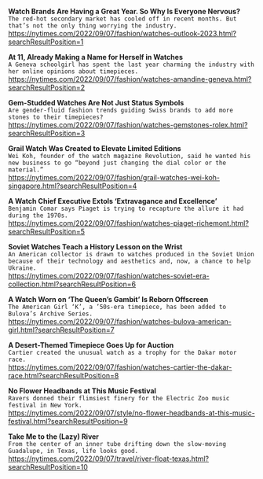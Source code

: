 **Watch Brands Are Having a Great Year. So Why Is Everyone Nervous?**\
`The red-hot secondary market has cooled off in recent months. But that’s not the only thing worrying the industry.`\
https://nytimes.com/2022/09/07/fashion/watches-outlook-2023.html?searchResultPosition=1

**At 11, Already Making a Name for Herself in Watches**\
`A Geneva schoolgirl has spent the last year charming the industry with her online opinions about timepieces.`\
https://nytimes.com/2022/09/07/fashion/watches-amandine-geneva.html?searchResultPosition=2

**Gem-Studded Watches Are Not Just Status Symbols**\
`Are gender-fluid fashion trends guiding Swiss brands to add more stones to their timepieces?`\
https://nytimes.com/2022/09/07/fashion/watches-gemstones-rolex.html?searchResultPosition=3

**Grail Watch Was Created to Elevate Limited Editions**\
`Wei Koh, founder of the watch magazine Revolution, said he wanted his new business to go “beyond just changing the dial color or the material.”`\
https://nytimes.com/2022/09/07/fashion/grail-watches-wei-koh-singapore.html?searchResultPosition=4

**A Watch Chief Executive Extols ‘Extravagance and Excellence’**\
`Benjamin Comar says Piaget is trying to recapture the allure it had during the 1970s.`\
https://nytimes.com/2022/09/07/fashion/watches-piaget-richemont.html?searchResultPosition=5

**Soviet Watches Teach a History Lesson on the Wrist**\
`An American collector is drawn to watches produced in the Soviet Union because of their technology and aesthetics and, now, a chance to help Ukraine.`\
https://nytimes.com/2022/09/07/fashion/watches-soviet-era-collection.html?searchResultPosition=6

**A Watch Worn on ‘The Queen’s Gambit’ Is Reborn Offscreen**\
`The American Girl ‘K’, a ’50s-era timepiece, has been added to Bulova’s Archive Series.`\
https://nytimes.com/2022/09/07/fashion/watches-bulova-american-girl.html?searchResultPosition=7

**A Desert-Themed Timepiece Goes Up for Auction**\
`Cartier created the unusual watch as a trophy for the Dakar motor race.`\
https://nytimes.com/2022/09/07/fashion/watches-cartier-the-dakar-race.html?searchResultPosition=8

**No Flower Headbands at This Music Festival**\
`Ravers donned their flimsiest finery for the Electric Zoo music festival in New York.`\
https://nytimes.com/2022/09/07/style/no-flower-headbands-at-this-music-festival.html?searchResultPosition=9

**Take Me to the (Lazy) River**\
`From the center of an inner tube drifting down the slow-moving Guadalupe, in Texas, life looks good.`\
https://nytimes.com/2022/09/07/travel/river-float-texas.html?searchResultPosition=10

